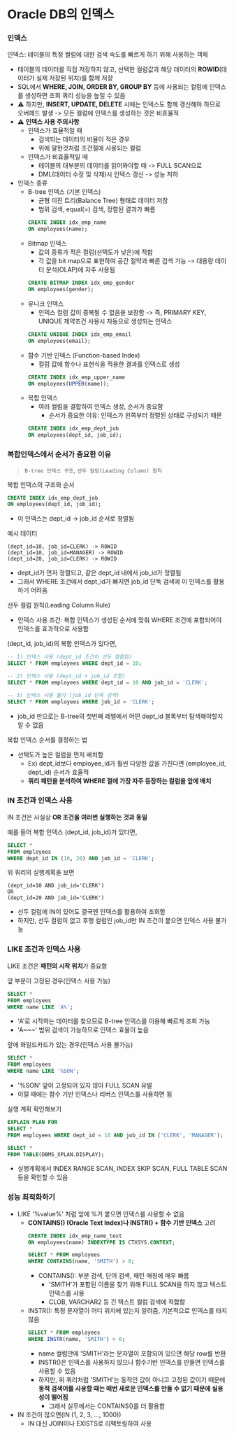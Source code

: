 # Oracle DB의 인덱스
### 인덱스
인덱스: 테이블의 특정 컬럼에 대한 검색 속도를 빠르게 하기 위해 사용하는 객체
  - 테이블의 데이터를 직접 저장하지 않고, 선택한 컬럼값과 해당 데이터의 **ROWID**(데이터가 실제 저장된 위치)를 함께 저장
  - SQL에서 **WHERE, JOIN, ORDER BY, GROUP BY** 등에 사용되는 컬럼에 인덱스를 생성하면 조회 쿼리 성능을 높일 수 있음
  - ⚠️ 하지만, **INSERT, UPDATE, DELETE** 시에는 인덱스도 함께 갱신해야 하므로 오버헤드 발생 -> 모든 컬럼에 인덱스를 생성하는 것은 비효율적
  - ⚠️ **인덱스 사용 주의사항**
    - 인덱스가 효율적일 때
      - 검색되는 데이터의 비율이 적은 경우
      - 위에 말한것처럼 조건절에 사용되는 컬럼
    - 인덱스가 비효율적일 때
      - 테이블의 대부분의 데이터를 읽어와야할 때 -> FULL SCAN으로
      - DML(데이터 수정 및 삭제)시 인덱스 갱신 -> 성능 저하
  - 인덱스 종류
    - B-tree 인덱스 (기본 인덱스)
      - 균형 이진 트리(Balance Tree) 형태로 데이터 저장
      - 범위 검색, equal(=) 검색, 정렬된 결과가 빠름
      ```sql
      CREATE INDEX idx_emp_name
      ON employees(name);
      ```
    - Bitmap 인덱스
      - 값의 종류가 적은 컬럼(선택도가 낮은)에 적합
      - 각 값을 bit map으로 표현하여 공간 절약과 빠른 검색 가능 -> 대용량 데이터 분석(OLAP)에 자주 사용됨
      ```sql
      CREATE BITMAP INDEX idx_emp_gender
      ON employees(gender);
      ```
    - 유니크 인덱스
      - 인덱스 컬럼 값이 중복될 수 없음을 보장함 -> 즉, PRIMARY KEY, UNIQUE 제약조건 사용시 자동으로 생성되는 인덱스
      ```sql
      CREATE UNIQUE INDEX idx_emp_email
      ON employees(email);
      ```
    - 함수 기반 인덱스 (Function-based Index)
      - 컬럼 값에 함수나 표현식을 적용한 결과를 인덱스로 생성
      ```sql
      CREATE INDEX idx_emp_upper_name
      ON employees(UPPER(name));
      ```
    - 복합 인덱스
      - 여러 컬럼을 결합하여 인덱스 생성, 순서가 중요함
        - 순서가 중요한 이유: 인덱스가 왼쪽부터 정렬된 상태로 구성되기 때문
      ```sql
      CREATE INDEX idx_emp_dept_job
      ON employees(dept_id, job_id);
      ```

### 복합인덱스에서 순서가 중요한 이유
> `B-tree 인덱스 구조`, `선두 컬럼(Leading Column) 원칙`

복합 인덱스의 구조와 순서
```sql
CREATE INDEX idx_emp_dept_job
ON employees(dept_id, job_id);
```
- 이 인덱스는 dept_id ->  job_id 순서로 정렬됨

예시 데이터
```
(dept_id=10, job_id=CLERK) -> ROWID
(dept_id=10, job_id=MANAGER) -> ROWID
(dept_id=20, job_id=CLERK) -> ROWID
```
- dept_id가 먼저 정렬되고, 같은 dept_id 내에서 job_id가 정렬됨
- 그래서 WHERE 조건에서 dept_id가 빠지면 job_id 단독 검색에 이 인덱스를 활용하기 어려움

선두 컬럼 원칙(Leading Column Rule)
- 인덱스 사용 조건: 복합 인덱스가 생성된 순서에 맞춰 WHERE 조건에 포함되어야 인덱스를 효과적으로 사용함

(dept_id, job_id)의 복합 인덱스가 있다면, 
```sql
-- 1) 인덱스 사용 (dept_id 조건이 선두 컬럼임)
SELECT * FROM employees WHERE dept_id = 10;

-- 2) 인덱스 사용 (dept_id + job_id 조합)
SELECT * FROM employees WHERE dept_id = 10 AND job_id = 'CLERK';

-- 3) 인덱스 사용 불가 (job_id 단독 검색)
SELECT * FROM employees WHERE job_id = 'CLERK';
```
- job_id 만으로는 B-tree의 첫번째 레벨에서 어떤 dept_id 블록부터 탐색해야할지 알 수 없음

복합 인덱스 순서를 결정하는 법
- 선택도가 높은 컬럼을 먼저 배치함
  - Ex) dept_id보다 employee_id가 훨씬 다양한 값을 가진다면 (employee_id, dept_id) 순서가 효율적
  - **쿼리 패턴을 분석하여 WHERE 절에 가장 자주 등장하는 컬럼을 앞에 배치**
 
### IN 조건과 인덱스 사용
IN 조건은 사실상 **OR 조건을 여러번 실행하는 것과 동일**

예를 들어 복합 인덱스 (dept_id, job_id)가 있다면,
```sql
SELECT *
FROM employees
WHERE dept_id IN (10, 20) AND job_id = 'CLERK';
```
위 쿼리의 실행계획을 보면
```
(dept_id=10 AND job_id='CLERK')
OR
(dept_id=20 AND job_id='CLERK')
```
- 선두 컬럼에 IN이 있어도 결국엔 인덱스를 활용하여 조회함
- 하지만, 선두 컬럼이 없고 후행 컬럼인 job_id만 IN 조건이 붙으면 인덱스 사용 불가능

### LIKE 조건과 인덱스 사용
LIKE 조건은 **패턴의 시작 위치**가 중요함

앞 부분이 고정된 경우(인덱스 사용 가능)
```sql
SELECT *
FROM employees
WHERE name LIKE 'A%';
```
- 'A'로 시작하는 데이터를 찾으므로 B-tree 인덱스를 이용해 빠르게 조회 가능
- 'A~~~' 범위 검색이 가능하므로 인덱스 효율이 높음

앞에 와일드카드가 있는 경우(인덱스 사용 불가능)
```sql
SELECT *
FROM employees
WHERE name LIKE '%SON';
```
- '%SON' 앞이 고정되어 있지 않아 FULL SCAN 유발
- 이럴 때에는 함수 기반 인덱스나 리버스 인덱스를 사용하면 됨

실행 계획 확인해보기
```sql
EXPLAIN PLAN FOR
SELECT *
FROM employees WHERE dept_id = 10 AND job_id IN ('CLERK', 'MANAGER');

SELECT *
FROM TABLE(DBMS_XPLAN.DISPLAY);
```
- 실행계획에서 INDEX RANGE SCAN, INDEX SKIP SCAN, FULL TABLE SCAN 등을 확인할 수 있음

### 성능 최적화하기
- LIKE '%value%' 처럼 앞에 %가 붙으면 인덱스를 사용할 수 없음
  - **CONTAINS() (Oracle Text Index)나 INSTR() + 함수 기반 인덱스** 고려
    ```sql
    CREATE INDEX idx_emp_name_text
    ON employees(name) INDEXTYPE IS CTXSYS.CONTEXT;
  
    SELECT * FROM employees
    WHERE CONTAINS(name, 'SMITH') > 0;
    ```
    - CONTAINS(): 부분 검색, 단어 검색, 패턴 매칭에 매우 빠름
      - 'SMITH'가 포함된 이름을 찾기 위해 FULL SCAN을 하지 않고 텍스트 인덱스를 사용
      - CLOB, VARCHAR2 등 긴 텍스트 컬럼 검색에 적합함
  - INSTR(): 특정 문자열이 어디 위치에 있는지 알려줌, 기본적으로 인덱스를 타지 않음
    ```sql
    SELECT * FROM employees
    WHERE INSTR(name, 'SMITH') > 0;
    ```
    - name 컬럼안에 'SMITH'라는 문자열이 포함되어 있으면 해당 row를 반환
    - INSTR()은 인덱스를 사용하지 않으나 함수기반 인덱스를 만들면 인덱스를 사용할 수 있음
    - 하지만, 위 쿼리처럼 'SMITH'는 동적인 값이 아니고 고정된 값이기 때문에 **동적 검색어를 사용할 때는 매번 새로운 인덱스를 만들 수 없기 때문에 실용성이 떨어짐**
      - 그래서 실무에서는 CONTAINS()를 더 활용함
- IN 조건이 많으면(IN (1, 2, 3, ..., 1000))
  - IN 대신 JOIN이나 EXISTS로 리팩토링하여 사용

